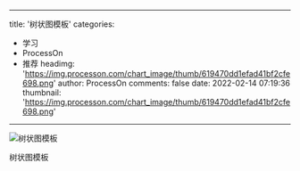 
---
title: '树状图模板'
categories: 
 - 学习
 - ProcessOn
 - 推荐
headimg: 'https://img.processon.com/chart_image/thumb/619470dd1efad41bf2cfe698.png'
author: ProcessOn
comments: false
date: 2022-02-14 07:19:36
thumbnail: 'https://img.processon.com/chart_image/thumb/619470dd1efad41bf2cfe698.png'
---

<div>   
<img class="thumb" alt="树状图模板" src="https://img.processon.com/chart_image/thumb/619470dd1efad41bf2cfe698.png" referrerpolicy="no-referrer">
<p>树状图模板</p>  
</div>
            